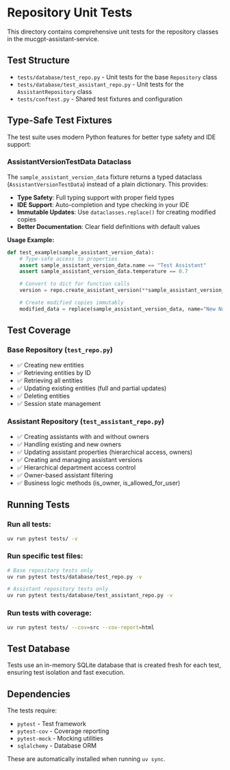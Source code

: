 # Repository Unit Tests

This directory contains comprehensive unit tests for the repository classes in the mucgpt-assistant-service.

## Test Structure

- `tests/database/test_repo.py` - Unit tests for the base `Repository` class
- `tests/database/test_assistant_repo.py` - Unit tests for the `AssistantRepository` class
- `tests/conftest.py` - Shared test fixtures and configuration

## Type-Safe Test Fixtures

The test suite uses modern Python features for better type safety and IDE support:

### AssistantVersionTestData Dataclass
The `sample_assistant_version_data` fixture returns a typed dataclass (`AssistantVersionTestData`) instead of a plain dictionary. This provides:

- **Type Safety**: Full typing support with proper field types
- **IDE Support**: Auto-completion and type checking in your IDE
- **Immutable Updates**: Use `dataclasses.replace()` for creating modified copies
- **Better Documentation**: Clear field definitions with default values

**Usage Example:**
```python
def test_example(sample_assistant_version_data):
    # Type-safe access to properties
    assert sample_assistant_version_data.name == "Test Assistant"
    assert sample_assistant_version_data.temperature == 0.7

    # Convert to dict for function calls
    version = repo.create_assistant_version(**sample_assistant_version_data.to_dict())

    # Create modified copies immutably
    modified_data = replace(sample_assistant_version_data, name="New Name")
```

## Test Coverage

### Base Repository (`test_repo.py`)
- ✅ Creating new entities
- ✅ Retrieving entities by ID
- ✅ Retrieving all entities
- ✅ Updating existing entities (full and partial updates)
- ✅ Deleting entities
- ✅ Session state management

### Assistant Repository (`test_assistant_repo.py`)
- ✅ Creating assistants with and without owners
- ✅ Handling existing and new owners
- ✅ Updating assistant properties (hierarchical access, owners)
- ✅ Creating and managing assistant versions
- ✅ Hierarchical department access control
- ✅ Owner-based assistant filtering
- ✅ Business logic methods (is_owner, is_allowed_for_user)

## Running Tests

### Run all tests:
```bash
uv run pytest tests/ -v
```

### Run specific test files:
```bash
# Base repository tests only
uv run pytest tests/database/test_repo.py -v

# Assistant repository tests only
uv run pytest tests/database/test_assistant_repo.py -v
```

### Run tests with coverage:
```bash
uv run pytest tests/ --cov=src --cov-report=html
```

## Test Database

Tests use an in-memory SQLite database that is created fresh for each test, ensuring test isolation and fast execution.

## Dependencies

The tests require:
- `pytest` - Test framework
- `pytest-cov` - Coverage reporting
- `pytest-mock` - Mocking utilities
- `sqlalchemy` - Database ORM

These are automatically installed when running `uv sync`.
